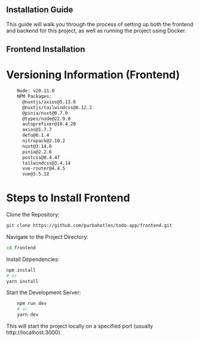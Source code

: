 ## Installation Guide

This guide will walk you through the process of setting up both the frontend and backend for this project, as well as running the project using Docker.
## Frontend Installation
# Versioning Information (Frontend)

```bash
    Node: v20.11.0
    NPM Packages:
      @nuxtjs/axios@5.13.6
      @nuxtjs/tailwindcss@6.12.2
      @pinia/nuxt@0.7.0
      @types/node@22.9.0
      autoprefixer@10.4.20
      axios@1.7.7
      defu@6.1.4
      nitropack@2.10.2
      nuxt@3.14.0
      pinia@2.2.6
      postcss@8.4.47
      tailwindcss@3.4.14
      vue-router@4.4.5
      vue@3.5.12
```

# Steps to Install Frontend

Clone the Repository:

```bash
git clone https://github.com/purbahotles/todo-app/frontend.git
```
Navigate to the Project Directory:

```bash
cd frontend
```


Install Dependencies:

```bash
npm install
# or
yarn install
```


Start the Development Server:

```bash
    npm run dev
    # or
    yarn dev
```
This will start the project locally on a specified port (usually http://localhost:3000).